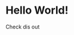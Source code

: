 <!DOCTYPE html>
<html>
<head>
<title>mandytt-1560231</title>
</head>
<body>

<h1>Hello World!</h1>
<p>Check dis out</p>

</body>
</html>
